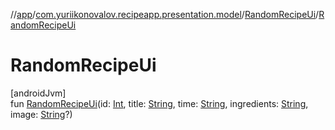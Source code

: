 //[app](../../../index.md)/[com.yuriikonovalov.recipeapp.presentation.model](../index.md)/[RandomRecipeUi](index.md)/[RandomRecipeUi](-random-recipe-ui.md)

# RandomRecipeUi

[androidJvm]\
fun [RandomRecipeUi](-random-recipe-ui.md)(id: [Int](https://kotlinlang.org/api/latest/jvm/stdlib/kotlin/-int/index.html), title: [String](https://kotlinlang.org/api/latest/jvm/stdlib/kotlin/-string/index.html), time: [String](https://kotlinlang.org/api/latest/jvm/stdlib/kotlin/-string/index.html), ingredients: [String](https://kotlinlang.org/api/latest/jvm/stdlib/kotlin/-string/index.html), image: [String](https://kotlinlang.org/api/latest/jvm/stdlib/kotlin/-string/index.html)?)
